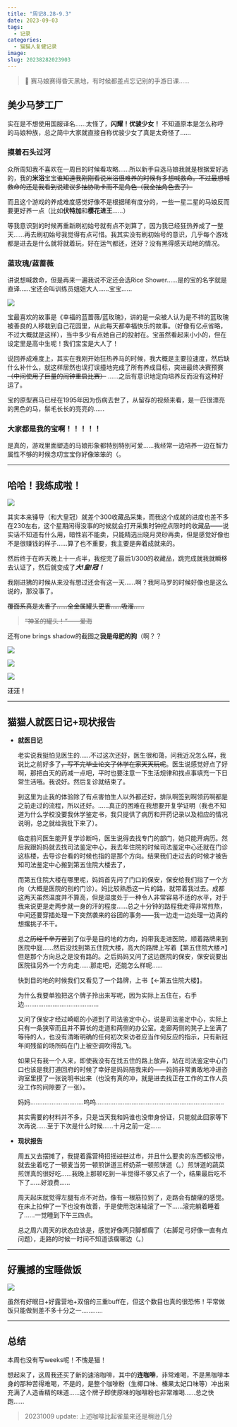 ```yaml
---
title: "周记8.28-9.3"
date: 2023-09-03
tags:
  - 记录
categories:
  - 猫猫人复健记录
image:
slug: 20238282023903
---
```


>🏇 赛马娘赛得昏天黑地，有时候都差点忘记别的手游日课……

## 美少马梦工厂

实在是不想使用国服译名……太怪了，**闪耀！优骏少女！** 不知道原本是怎么称呼的马娘种族，总之简中大家就直接自称优骏少女了真是太奇怪了……

### 摸着石头过河

众所周知我不喜欢在一周目的时候看攻略……所以新手自选马娘我就是根据爱好选的，我的**米浴**宝宝~~谁知道我刚刚看说米浴很难养的时候有多想喊救命。不过最想喊救命的还是我看到说建议多抽协助卡而不是角色（我全抽角色去了）~~

而且这个游戏的养成难度感觉好像不是根据稀有度分的，一些一星二星的马娘反而要更好养一点（比如**伏特加**和**樱花进王**……）

等我意识到的时候再重新刷初始号就有点不划算了，因为我已经狂热养成了一整天……再去刷初始号我觉得有点可惜。我其实没有刷初始号的意识，几乎每个游戏都是进去是什么就将就着玩，好在运气都还，还好？没有黑得感天动地的情况。

### 蓝玫瑰/蓝蔷薇
讲说想喊救命，但是再来一遍我说不定还会选Rice Shower……是的宝的名字就是直译……宝还会叫训练员姐姐大人……宝宝……

![](https://cdn.jsdelivr.net/gh/AhtsiH/picture/%E7%B1%B3%E6%B5%B4%E5%AE%9D%E5%AE%9D.webp)

宝最喜欢的故事是《幸福的蓝蔷薇/蓝玫瑰》，讲的是一朵被人认为是不祥的蓝玫瑰被善良的人移栽到自己花园里，从此每天都幸福快乐的故事。（好像有亿点省略，不过大概就是这样），当中多少有点她自己的投射在。宝虽然看起来小小的，但在设定里是高中生呢！我们宝宝是大人了！

说回养成难度上，其实在我刚开始狂热养马的时候，我大概是主要拉速度，然后缺什么补什么，就这样居然也误打误撞地完成了所有养成目标，突进最终决赛预赛~~（中间使用了巨量的闹钟重启比赛）~~ 
……之后有意识地定向培养反而没有这种好运了。

宝的原型赛马已经在1995年因为伤病去世了，从留存的视频来看，是一匹很漂亮的黑色的马，鬃毛长长的亮亮的……

### 大家都是我的宝啊！！！！！

是真的，游戏里面塑造的马娘形象都特别特别可爱……我经常一边培养一边在智力属性不够的时候念叨宝宝你好像笨笨的（。

---

## 哈哈！我练成啦！

![](https://cdn.jsdelivr.net/gh/AhtsiH/picture/%E6%88%91%E7%BB%83%E6%88%90%E4%BA%86%EF%BC%81.webp)

其实本来锤导（和大皇冠）就差个300收藏品采集，而我这个成就的进度也差不多在230左右，这个星期闲得没事的时候就会打开采集时钟挖点限时的收藏品——说实话不知道有什么用，暗性岩不能卖，只能精选出晓月灵砂再卖，但是感觉好像也不是很赚钱的样子……算了也不重要，我主要是奔着成就来的。

然后终于在昨天晚上十一点半，我挖完了最后1/300的收藏品，跳完成就我就瞬移去认证了，然后就变成了***大!皇!冠！***

我刚进狒的时候从来没有想过还会有这一天……啊？我阿马罗的时候好像也是这么说的，那没事了。

~~覆面系真是太香了……全金属罐头更香……吸溜……~~ 

> ~~“神圣的罐头！“——爱海~~

还有one brings shadow的截图之**我是母肥的狗**（啊？？

![](https://cdn.jsdelivr.net/gh/AhtsiH/picture/2023-09-02_22-19-53-738_HoKkYoukusei%20-%20Dune.webp)

![](https://cdn.jsdelivr.net/gh/AhtsiH/picture/2023-09-02_22-26-16-659_HoKkYoukusei%20-%20Dune.webp)

![](https://cdn.jsdelivr.net/gh/AhtsiH/picture/2023-09-02_22-36-08-009_HoKkYoukusei%20-%20Dune.webp)

**汪汪！**

---

## 猫猫人就医日记+现状报告

- **就医日记**
    
    老实说我挺怕见医生的……不过这次还好，医生很和蔼，问我近况怎么样，我说比之前好多了~~，写不完毕业论文了休学在家天天玩呢~~。医生说感觉好点了好啊，那把白天的药减一点吧，平时也要注意一下生活规律和找点事填充一下日常生活哦。我说好。然后复诊就结束了。
    
    到这里为止我的体验除了有点害怕生人以外都还好，排队啊签到啊领药啊都是之前走过的流程，所以还好。……真正的困难在我想要开复学证明（我也不知道为什么学校没要我休学鉴定书，我只提供了病历和开药记录以及相应的情况说明，总之就给我批下来了）。
    
    临走前问医生能开复学诊断吗，医生说得去找专门的部门，她只能开病历。然后我跟妈妈就去找司法鉴定中心，我去年住院的时候司法鉴定中心还就在门诊这栋楼，去导诊台看的时候也指的是那个方向。结果我们走过去的时候才被告知司法鉴定中心搬到第五住院大楼去了，
    
    而第五住院大楼在哪里呢，妈妈首先问了门口的保安，保安给我们指了一个方向（大概是医院的别的门诊）。妈比较熟悉这一片的路，就带着我过去。成都这两天虽然温度并不算高，但是湿度处于一种令人非常容易不适的水平，对于我来说更是走两步就一身的汗的程度……总之十分钟的路程我走得非常煎熬，中间还要穿插处理一下突然袭来的谷团的事务——我一边走一边处理一边真的想撂挑子不干。
    
    总之~~历经千辛万苦~~到了似乎是目的地的方向，妈带我走进医院，顺着路牌来到医院中庭……然后没找到第五住院大楼，高大的路牌上写着【第五住院大楼↗】但是那个方向总之是没有路的。之后妈妈又问了这边医院的保安，保安说要出医院往另外一个方向走……那走吧，还能怎么样呢……
    
    快到目的地的时候我们又看见了一个路牌，上书【←第五住院大楼】。
    
    为什么我要单独把这个牌子拎出来写呢，因为实际上五住在，右手边……………………………………
    
    又问了保安才经过崎岖的小道到了司法鉴定中心，说是司法鉴定中心，实际上只有一条狭窄而且并不算长的走道和两侧的办公室。走廊两侧的凳子上坐满了等待的人，也没有清晰明确的任何初次来访者应当作何反应的指示，只有新冠年间残留的场所码在门上被空调吹得乱飞。
    
    如果只有我一个人来，即使我没有在找五住的路上放弃，站在司法鉴定中心门口也该是我打道回府的时候了幸好是妈妈陪我来的——妈妈非常勇敢地冲进咨询室里摸了一张说明书出来（也没有真的冲，就是进去找正在工作的工作人员没工作的间隙要了一张）。
    
    妈妈…………………………呜呜………………………………………………………………
    
    其实需要的材料并不多，只是当天我和妈谁也没带身份证，只能就此回家等下次再说……至于下次是什么时候……十月之前一定……
    
- **现状报告**
    
    周五又去摆摊了，我提着露营椅招摇~~过世~~过市，并且什么要卖的东西都没带，就去坐着吃了一顿麦当劳一顿煎饼道三杯奶茶一顿煎饼道（。）煎饼道的蔬菜煎饼真的很好吃……我晚上那顿吃到一半觉得不够又点了一个，结果最后吃不下了……好浪费……
    
    周天起床就觉得左腿有点不对劲，像有一根筋拉到了，走路会有酸痛的感觉。在床上拉伸了一下也没有改善，于是使用泡沫轴滚了一下……滚完躺着睡着了……一觉睡到下午三四点。
    
    总之周六周天的状态应该是，感觉好像两只脚都瘸了（右脚足弓好像一直有点问题），走路的时候一时间不知道该瘸哪边（。）
    

---

## 好震撼的宝睡做饭

![](https://cdn.jsdelivr.net/gh/AhtsiH/picture/e4d09e863f6a70ad996f1ced8d597f7d.png)

虽然有好眠日+好露营地+双倍的三重buff在，但这个数目也真的很恐怖！平常做饭只能做到差不多十分之一…………

---

## 总结

本周也没有写weeks呢！不愧是猫！

想起来了，这周我还买了新的速溶咖啡，其中的**连咖啡**，非常难喝，不是黑咖啡本身的那种苦得难喝，不是的，是整个咖啡粉（生椰口味、榛果太妃口味等）冲出来充满了人造香精的味道……这个牌子即使原味的咖啡粉也非常难喝……总之快跑……

> 20231009 update: 上述咖啡比起雀巢来还是稍逊几分